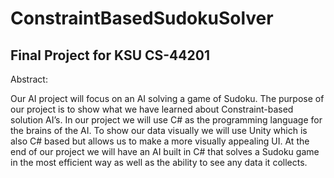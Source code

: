 # ConstraintBasedSudokuSolver

## Final Project for KSU CS-44201

Abstract:

Our AI project will focus on an AI solving a game of Sudoku. 
The purpose of our project is to show what we have learned about Constraint-based solution AI’s. 
In our project we will use C# as the programming language for the brains of the AI. 
To show our data visually we will use Unity which is also C# based but allows us to make a more visually appealing UI. 
At the end of our project we will have an AI built in C# that solves a Sudoku game in the most efficient way as well as the ability to see any data it collects.

